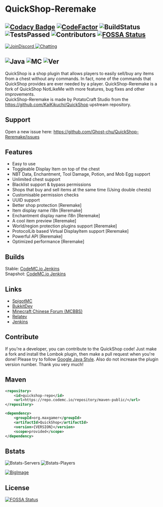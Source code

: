 # QuickShop-Reremake

[![Codacy Badge](https://app.codacy.com/project/badge/Grade/8e9a5689cb3f4d6b8315a270a1252c2b)](https://www.codacy.com/gh/Ghost-chu/QuickShop-Reremake/dashboard?utm_source=github.com&amp;utm_medium=referral&amp;utm_content=Ghost-chu/QuickShop-Reremake&amp;utm_campaign=Badge_Grade)
[![CodeFactor](https://www.codefactor.io/repository/github/ghost-chu/quickshop-reremake/badge)](https://www.codefactor.io/repository/github/ghost-chu/quickshop-reremake)
![BuildStatus](https://ci.codemc.io/job/Ghost-chu/job/QuickShop-Reremake/21/badge/icon)
![TestsPassed](https://img.shields.io/jenkins/tests?compact_message&jobUrl=https://ci.codemc.io/job/Ghost-chu/job/QuickShop-Reremake)
![Contributors](https://img.shields.io/github/contributors/Ghost-chu/QuickShop-Reremake)
[![FOSSA Status](https://app.fossa.com/api/projects/git%2Bgithub.com%2FGhost-chu%2FQuickShop-Reremake.svg?type=shield)](https://app.fossa.com/projects/git%2Bgithub.com%2FGhost-chu%2FQuickShop-Reremake?ref=badge_shield)
---
[![JoinDiscord](https://img.shields.io/badge/join-discord-blue.svg) ![Chatting](https://img.shields.io/discord/471882534712639488)](https://discord.gg/bfefw2E)

![Java](https://img.shields.io/badge/java-version%208%2B%20(currently%20is%208--17)-orange)
![MC](https://img.shields.io/badge/minecraft-java%20edition%201.13.2%2B-blueviolet)
![Ver](https://img.shields.io/spiget/version/62575?label=version)
---

QuickShop is a shop plugin that allows players to easily sell/buy any items from a chest without any commands.
In fact, none of the commands that QuickShop provides are ever needed by a player.
QuickShop-Reremake is a fork of QuickShop NotLikeMe with more features, bug fixes and other improvements.  
QuickShop-Reremake is made by PotatoCraft Studio from the https://github.com/KaiKikuchi/QuickShop upstream repository.

## Support

Open a new issue here: https://github.com/Ghost-chu/QuickShop-Reremake/issues

## Features

- Easy to use
- Toggleable Display Item on top of the chest
- NBT Data, Enchantment, Tool Damage, Potion, and Mob Egg support
- Unlimited chest support
- Blacklist support & bypass permissions
- Shops that buy and sell items at the same time (Using double chests)
- Customisable permission checks
- UUID support
- Better shop protection [Reremake]
- Item display name i18n [Reremake]
- Enchantment display name i18n [Reremake]
- A cool item preview [Reremake]
- World/region protection plugins support [Reremake]
- ProtocolLib based Virtual DisplayItem support [Reremake]
- Powerful API [Reremake]
- Optimized performance [Reremake]


## Builds

Stable: [CodeMC.io Jenkins](https://ci.codemc.io/job/Ghost-chu/job/QuickShop-Reremake/)  
Snapshot: [CodeMC.io Jenkins](https://ci.codemc.io/job/Ghost-chu/job/QuickShop-Reremake-SNAPSHOT/)

## Links
- [SpigotMC](https://www.spigotmc.org/resources/62575/)  
- [BukkitDev](https://dev.bukkit.org/projects/quickshop-reremake)  
- [Minecraft Chinese Forum (MCBBS)](http://www.mcbbs.net/thread-809496-1-1.html)
- [Relatev](http://www.relatev.com/forum.php?mod=viewthread&tid=2251)
- [Jenkins](https://ci.codemc.io/job/Ghost-chu/job/QuickShop-Reremake/)

## Contribute
If you're a developer, you can contribute to the QuickShop code! Just make a fork and install the Lombok plugin, then make a pull request when you're done! Please try to follow [Google Java Style](https://google.github.io/styleguide/javaguide.html). Also do not increase the plugin version number. Thank you very much!

## Maven
```XML
<repository>
    <id>quickshop-repo</id>
    <url>https://repo.codemc.io/repository/maven-public/</url>
</repository>

<dependency>
    <groupId>org.maxgamer</groupId>
    <artifactId>QuickShop</artifactId>
    <version>{VERSION}</version>
    <scope>provided</scope>
</dependency>
```

## Bstats

![Bstats-Servers](https://img.shields.io/bstats/servers/3320)
![Bstats-Players](https://img.shields.io/bstats/players/3320)

[![BigImage](https://bstats.org/signatures/bukkit/QuickShop-Reremake.svg)](https://bstats.org/plugin/bukkit/QuickShop-Reremake/3320)



## License
[![FOSSA Status](https://app.fossa.com/api/projects/git%2Bgithub.com%2FGhost-chu%2FQuickShop-Reremake.svg?type=large)](https://app.fossa.com/projects/git%2Bgithub.com%2FGhost-chu%2FQuickShop-Reremake?ref=badge_large)
